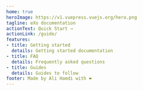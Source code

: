 ```yaml
---
home: true
heroImage: https://v1.vuepress.vuejs.org/hero.png
tagline: eXo documentation
actionText: Quick Start →
actionLink: /guide/
features:
- title: Getting started
  details: Getting started documentation
- title: FAQ
  details: Frequently asked questions
- title: Guides
  details: Guides to follow
footer: Made by Ali Hamdi with ❤️
---
```

